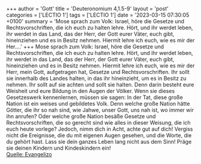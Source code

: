 +++
author = 'Gott'
title = 'Deuteronomium 4,1.5-9'
layout = 'post'
categories = ['LECTIO 1']
tags = ['LECTIO 1']
date = '2023-03-15 07:30:05 +0100'
summary = 'Mose sprach zum Volk: Israel, höre die Gesetze und Rechtsvorschriften, die ich euch zu halten lehre. Hört, und ihr werdet leben, ihr werdet in das Land, das der Herr, der Gott eurer Väter, euch gibt, hineinziehen und es in Besitz nehmen. Hiermit lehre ich euch, wie es mir der Her....'
+++
Mose sprach zum Volk: Israel, höre die Gesetze und Rechtsvorschriften, die ich euch zu halten lehre. Hört, und ihr werdet leben, ihr werdet in das Land, das der Herr, der Gott eurer Väter, euch gibt, hineinziehen und es in Besitz nehmen.
Hiermit lehre ich euch, wie es mir der Herr, mein Gott, aufgetragen hat, Gesetze und Rechtsvorschriften.<!--more--> Ihr sollt sie innerhalb des Landes halten, in das ihr hineinzieht, um es in Besitz zu nehmen.
Ihr sollt auf sie achten und sollt sie halten. Denn darin besteht eure Weisheit und eure Bildung in den Augen der Völker. Wenn sie dieses Gesetzeswerk kennenlernen, müssen sie sagen: In der Tat, diese große Nation ist ein weises und gebildetes Volk.
Denn welche große Nation hätte Götter, die ihr so nah sind, wie Jahwe, unser Gott, uns nah ist, wo immer wir ihn anrufen?
Oder welche große Nation besäße Gesetze und Rechtsvorschriften, die so gerecht sind wie alles in dieser Weisung, die ich euch heute vorlege?
Jedoch, nimm dich in Acht, achte gut auf dich! Vergiss nicht die Ereignisse, die du mit eigenen Augen gesehen, und die Worte, die du gehört hast. Lass sie dein ganzes Leben lang nicht aus dem Sinn! Präge sie deinen Kindern und Kindeskindern ein!<br> [Quelle: Evangelizo](https://evangeliumtagfuertag.org/DE/gospel)